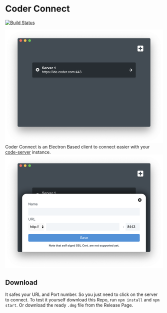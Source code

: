 # Coder Connect 
[![Build Status](https://travis-ci.com/LucemCode/Coder-Connect.svg?branch=master)](https://travis-ci.com/LucemCode/Coder-Connect)

![alt text](./img/img1.png)
Coder Connect is an Electron Based client to connect easier with your [code-server](https://coder.com) instance.
![alt text](./img/img2.png)

## Download 
It safes your URL and Port number. So you just need to click on the server to connect.
To test it yourself download this Repo, run `npm install` and `npm start`.
Or download the ready `.dmg` file from the Release Page.
